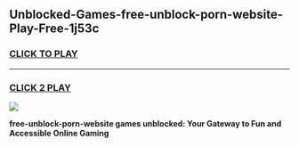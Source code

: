 
## Unblocked-Games-free-unblock-porn-website-Play-Free-1j53c
<h3>
<a href="https://premium76.site?title=free-unblock-porn-website&ref=10A">CLICK TO PLAY</a></h3>
<hr>

<h3>
<a href="https://premium76.site?title=free-unblock-porn-website&ref=10A">CLICK 2 PLAY</a>
  
</h3>

<a href="https://premium76.site?title=free-unblock-porn-website&ref=10A"><img src="https://clearcache.store/games.png"></a>


**free-unblock-porn-website games unblocked: Your Gateway to Fun and Accessible Online Gaming**
